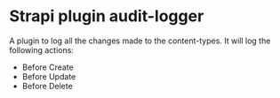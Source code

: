 # Strapi plugin audit-logger

A plugin to log all the changes made to the content-types. It will log the following actions:

- Before Create
- Before Update
- Before Delete
